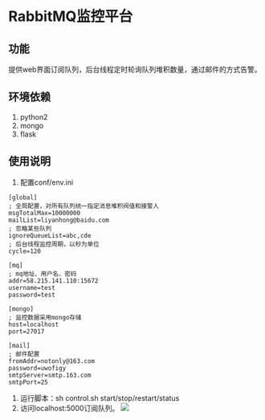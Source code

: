 # RabbitMQ监控平台

## 功能

提供web界面订阅队列，后台线程定时轮询队列堆积数量，通过邮件的方式告警。

## 环境依赖

1. python2
1. mongo
1. flask

## 使用说明

1. 配置conf/env.ini

  ```
  [global]
  ; 全局配置，对所有队列统一指定消息堆积阀值和接警人
  msgTotalMax=10000000
  mailList=liyanhong@baidu.com
  ; 忽略某些队列
  ignoreQueueList=abc,cde
  ; 后台线程监控周期，以秒为单位
  cycle=120
  
  [mq]
  ; mq地址、用户名、密码
  addr=58.215.141.110:15672
  username=test
  password=test
  
  [mongo]
  ; 监控数据采用mongo存储
  host=localhost
  port=27017
  
  [mail]
  ; 邮件配置
  fromAddr=notonly@163.com
  password=uwofigy
  smtpServer=smtp.163.com
  smtpPort=25
  ```
1. 运行脚本：sh control.sh start/stop/restart/status
1. 访问localhost:5000订阅队列。
![](https://raw.githubusercontent.com/randy1900/mq-monitor/master/screenshots/subscribe.png)
